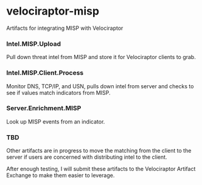 # velociraptor-misp
Artifacts for integrating MISP with Velociraptor

### Intel.MISP.Upload
Pull down threat intel from MISP and store it for Velociraptor clients to grab.

### Intel.MISP.Client.Process
Monitor DNS, TCP/IP, and USN, pulls down intel from server and checks to see if values match indicators from MISP.

### Server.Enrichment.MISP
Look up MISP events from an indicator.

### TBD
Other artifacts are in progress to move the matching from the client to the server if users are concerned with distributing intel to the client.

After enough testing, I will submit these artifacts to the Velociraptor Artifact Exchange to make them easier to leverage.
